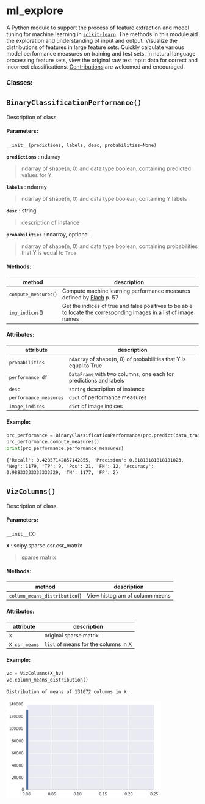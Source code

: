 # ml_explore

A Python module to support the process of feature extraction and model tuning for machine learning in [`scikit-learn`](http://scikit-learn.org/). The methods in this module aid the exploration and understanding of input and output. Visualize the distributions of features in large feature sets. Quickly calculate various model performance measures on training and test sets. In natural language processing feature sets, view the original raw text input data for correct and incorrect classifications. [Contributions](https://github.com/visualizedata/github-workflow) are welcomed and encouraged. 

### Classes:

## `BinaryClassificationPerformance()`

Description of class

#### Parameters:

`__init__(predictions, labels, desc, probabilities=None)`

**`predictions`** : ndarray
> ndarray of shape(n, 0) and data type boolean, containing predicted values for Y

**`labels`** : ndarray
> ndarray of shape(n, 0) and data type boolean, containing Y labels

**`desc`** : string
> description of instance

**`probabilities`** : ndarray, optional
> ndarray of shape(n, 0) and data type boolean, containing probabilities that Y is equal to `True`

#### Methods:

method | description
--- | ---
`compute_measures`() | Compute machine learning performance measures defined by [Flach](https://www.cs.bris.ac.uk/~flach/mlbook/) p. 57  
`img_indices`() | Get the indices of true and false positives to be able to locate the corresponding images in a list of image names

#### Attributes:

attribute | description
--- | ---
`probabilities` | `ndarray` of shape(n, 0) of probabilities that Y is equal to True
`performance_df` | `DataFrame` with two columns, one each for predictions and labels
`desc` | `string` description of instance
`performance_measures` | `dict` of performance measures
`image_indices` | `dict` of image indices

#### Example:

```python
prc_performance = BinaryClassificationPerformance(prc.predict(data_train), y_train, 'prc')
prc_performance.compute_measures()
print(prc_performance.performance_measures)
```

```
{'Recall': 0.42857142857142855, 'Precision': 0.81818181818181823, 'Neg': 1179, 'TP': 9, 'Pos': 21, 'FN': 12, 'Accuracy': 0.98833333333333329, 'TN': 1177, 'FP': 2}
```

## `VizColumns()`

Description of class

#### Parameters:

`__init__(X)`

**`X`** : scipy.sparse.csr.csr_matrix
> sparse matrix

#### Methods:

method | description
--- | ---
`column_means_distribution`() | View histogram of column means
#### Attributes:

attribute | description
--- | ---
`X` | original sparse matrix
`X_csr_means` | `list` of means for the columns in X

#### Example:

```python
vc = VizColumns(X_hv)
vc.column_means_distribution()
```

```
Distribution of means of 131072 columns in X.
```
![histogram](https://github.com/aaronxhill/ml_explore/raw/master/img/hist_viz_columns.png "histogram")
